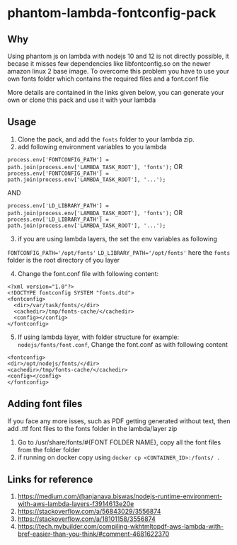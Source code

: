 # phantom-lambda-fontconfig-pack

## Why

Using phantom js on lambda with nodejs 10 and 12 is not directly possible, it becase it misses few dependencies like libfontconfig.so on the newer amazon linux 2 base image. To overcome this problem you have to use your own fonts folder which contains the required files and a font.conf file

More details are contained in the links given below, you can generate your own or clone this pack and use it with your lambda

## Usage

1. Clone the pack, and add the `fonts` folder to your lambda zip.
2. add following environment variables to you lambda


`process.env['FONTCONFIG_PATH'] = path.join(process.env['LAMBDA_TASK_ROOT'], 'fonts');`
OR
`process.env['FONTCONFIG_PATH'] = path.join(process.env['LAMBDA_TASK_ROOT'], '...');`

AND

`process.env['LD_LIBRARY_PATH'] = path.join(process.env['LAMBDA_TASK_ROOT'], 'fonts');`
OR
`process.env['LD_LIBRARY_PATH'] = path.join(process.env['LAMBDA_TASK_ROOT'], '...');`

3. if you are using lambda layers, the set the env variables as following

`FONTCONFIG_PATH='/opt/fonts'`
`LD_LIBRARY_PATH='/opt/fonts'`
here the `fonts` folder is the root directory of you layer

4. Change the font.conf file with following content:
```
<?xml version="1.0"?>
<!DOCTYPE fontconfig SYSTEM "fonts.dtd">
<fontconfig>
  <dir>/var/task/fonts/</dir>
  <cachedir>/tmp/fonts-cache/</cachedir>
  <config></config>
</fontconfig>
```
5. If using lambda layer, with folder structure for example: `nodejs/fonts/font.conf`,
Change the font.conf as with following content
```
<fontconfig>
<dir>/opt/nodejs/fonts/</dir>
<cachedir>/tmp/fonts-cache/</cachedir>
<config></config>
</fontconfig>
```

## Adding font files

If you face any more isses, such as PDF getting generated without text, then add .ttf font files to the fonts folder in the lambda/layer zip

1. Go to /usr/share/fonts/#{FONT FOLDER NAME}, copy all the font files from the folder folder
2. if running on docker copy using `docker cp <CONTAINER_ID>:/fonts/ .`

## Links for reference
1. https://medium.com/@anjanava.biswas/nodejs-runtime-environment-with-aws-lambda-layers-f3914613e20e
2. https://stackoverflow.com/a/56843029/3556874
3. https://stackoverflow.com/a/18101158/3556874
4. https://tech.mybuilder.com/compiling-wkhtmltopdf-aws-lambda-with-bref-easier-than-you-think/#comment-4681622370
